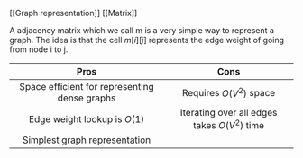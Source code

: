 [[Graph representation]]
[[Matrix]]

A adjacency matrix which we call m is a very simple way to represent a graph. The idea is that the cell $m[i][j]$ represents the edge weight of going from node i to j.

|Pros|Cons|
|:-:|:-:|
|Space efficient for representing dense graphs|Requires $O(V^2)$ space|
|Edge weight lookup is $O(1)$|Iterating over all edges takes $O(V^2$) time|
|Simplest graph representation||
